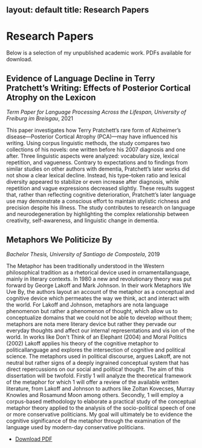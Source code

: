 layout: default
title: Research Papers
---

# Research Papers

Below is a selection of my unpublished academic work. PDFs available for download.

## Evidence of Language Decline in Terry Pratchett’s Writing: Effects of Posterior Cortical Atrophy on the Lexicon
*Term Paper for Language Processing Across the Lifespan, University of Freiburg im Breisgau*, 2021

This paper investigates how Terry Pratchett’s rare form of Alzheimer’s disease—Posterior Cortical Atrophy (PCA)—may have influenced his writing. Using corpus linguistic methods, the study compares two collections of his novels: one written before his 2007 diagnosis and one after. Three linguistic aspects were analyzed: vocabulary size, lexical repetition, and vagueness. Contrary to expectations and to findings from similar studies on other authors with dementia, Pratchett’s later works did not show a clear lexical decline. Instead, his type–token ratio and lexical diversity appeared to stabilize or even increase after diagnosis, while repetition and vague expressions decreased slightly. These results suggest that, rather than reflecting cognitive deterioration, Pratchett’s later language use may demonstrate a conscious effort to maintain stylistic richness and precision despite his illness. The study contributes to research on language and neurodegeneration by highlighting the complex relationship between creativity, self-awareness, and linguistic change in dementia.



## Metaphors We Politicize By
*Bachelor Thesis, University of Santiago de Compostela*, 2019

The Metaphor has been traditionally understood in the Western philosophical tradition as a rhetorical device
used in ornamentallanguage, mainly in literary contexts. In 1980 a new and revolutionary theory was put
forward by George Lakoff and Mark Johnson. In their work Metaphors We Uve By, the authors layout an
account of the metaphor as a conceptual and cognitive device which permeates the way we think, act and
interact with the world. For Lakoff and Johnson, metaphors are nota language phenomenon but rather a
phenomenon of thought, which allow us to conceptualize domains that we could not be able to develop
without them; metaphors are nota mere literary device but rather they pervade our everyday thoughts and
affect our interna! representations and vis ion of the world.
In works like Don't Think of an Elephant (2004) and Moral Politics (2002) Lakoff applies his theory of the
cognitive metaphor to politicallanguage and explores the intersection of cognitive and political science. The
metaphors used in political discourse, argues Lakoff, are not neutral but rather signs of a deeply ingrained
conceptual system that has direct repercussions on our social and política! thought.
The aim of this dissertation will be twofold. Firstly 1 will analyze the theoretical framework of the metaphor for
which 1 will offer a review of the available written literature, from Lakoff and Johnson to authors like Zoltan
Kovecses, Murray Knowles and Rosamund Moon among others. Secondly, 1 will employ a corpus-based
methodology to elaborate a practica! study of the conceptual metaphor theory applied to the analysis of the
socio-political speech of one or more conservative politicians. My goal will ultimately be to evidence the
cognitive significance of the metaphor through the examination of the language used by modern-day
conservative politicians. 

- [Download PDF](./papers/metaphors.pdf)



